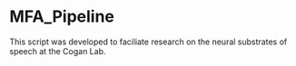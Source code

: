 # MFA_Pipeline

This script was developed to faciliate research on the neural substrates of speech at the Cogan Lab.
